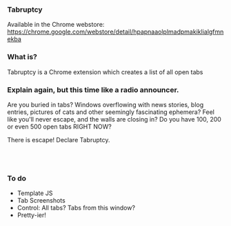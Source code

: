 ### Tabruptcy

Available in the Chrome webstore:
https://chrome.google.com/webstore/detail/hpapnaaolplmadpmakiklialgfmnekba


### What is?

Tabruptcy is a Chrome extension which creates a list of all open tabs


### Explain again, but this time like a radio announcer.

Are you buried in tabs? Windows overflowing with news stories, blog entries, pictures of cats and other seemingly fascinating ephemera? Feel like you'll never escape, and the walls are closing in? Do you have 100, 200 or even 500 open tabs RIGHT NOW?

There is escape! Declare Tabruptcy.
 
 

<br><br>
### To do
- Template JS
- Tab Screenshots
- Control: All tabs? Tabs from this window?
- Pretty-ier! 